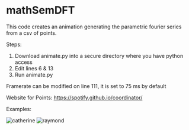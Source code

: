 # mathSemDFT

This code creates an animation generating the parametric fourier series from a csv of points.

Steps:
1. Download animate.py into a secure directory where you have python access
2. Edit lines 6 & 13
4. Run animate.py

Framerate can be modified on line 111, it is set to 75 ms by default

Website for Points: https://spotify.github.io/coordinator/

Examples:

![catherine](https://github.com/user-attachments/assets/ed77b532-2773-44b1-b8b2-b4ad6470ce9a)
![raymond](https://github.com/user-attachments/assets/8e9f44d2-fafd-412b-8495-95c2121cd34f)
